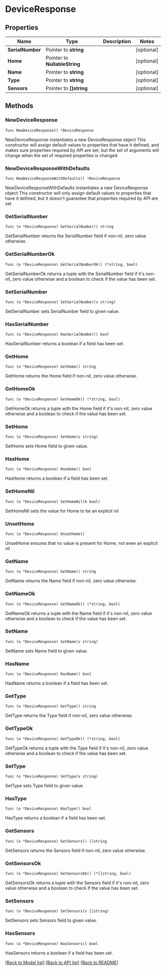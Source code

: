 # DeviceResponse

## Properties

Name | Type | Description | Notes
------------ | ------------- | ------------- | -------------
**SerialNumber** | Pointer to **string** |  | [optional] 
**Home** | Pointer to **NullableString** |  | [optional] 
**Name** | Pointer to **string** |  | [optional] 
**Type** | Pointer to **string** |  | [optional] 
**Sensors** | Pointer to **[]string** |  | [optional] 

## Methods

### NewDeviceResponse

`func NewDeviceResponse() *DeviceResponse`

NewDeviceResponse instantiates a new DeviceResponse object
This constructor will assign default values to properties that have it defined,
and makes sure properties required by API are set, but the set of arguments
will change when the set of required properties is changed

### NewDeviceResponseWithDefaults

`func NewDeviceResponseWithDefaults() *DeviceResponse`

NewDeviceResponseWithDefaults instantiates a new DeviceResponse object
This constructor will only assign default values to properties that have it defined,
but it doesn't guarantee that properties required by API are set

### GetSerialNumber

`func (o *DeviceResponse) GetSerialNumber() string`

GetSerialNumber returns the SerialNumber field if non-nil, zero value otherwise.

### GetSerialNumberOk

`func (o *DeviceResponse) GetSerialNumberOk() (*string, bool)`

GetSerialNumberOk returns a tuple with the SerialNumber field if it's non-nil, zero value otherwise
and a boolean to check if the value has been set.

### SetSerialNumber

`func (o *DeviceResponse) SetSerialNumber(v string)`

SetSerialNumber sets SerialNumber field to given value.

### HasSerialNumber

`func (o *DeviceResponse) HasSerialNumber() bool`

HasSerialNumber returns a boolean if a field has been set.

### GetHome

`func (o *DeviceResponse) GetHome() string`

GetHome returns the Home field if non-nil, zero value otherwise.

### GetHomeOk

`func (o *DeviceResponse) GetHomeOk() (*string, bool)`

GetHomeOk returns a tuple with the Home field if it's non-nil, zero value otherwise
and a boolean to check if the value has been set.

### SetHome

`func (o *DeviceResponse) SetHome(v string)`

SetHome sets Home field to given value.

### HasHome

`func (o *DeviceResponse) HasHome() bool`

HasHome returns a boolean if a field has been set.

### SetHomeNil

`func (o *DeviceResponse) SetHomeNil(b bool)`

 SetHomeNil sets the value for Home to be an explicit nil

### UnsetHome
`func (o *DeviceResponse) UnsetHome()`

UnsetHome ensures that no value is present for Home, not even an explicit nil
### GetName

`func (o *DeviceResponse) GetName() string`

GetName returns the Name field if non-nil, zero value otherwise.

### GetNameOk

`func (o *DeviceResponse) GetNameOk() (*string, bool)`

GetNameOk returns a tuple with the Name field if it's non-nil, zero value otherwise
and a boolean to check if the value has been set.

### SetName

`func (o *DeviceResponse) SetName(v string)`

SetName sets Name field to given value.

### HasName

`func (o *DeviceResponse) HasName() bool`

HasName returns a boolean if a field has been set.

### GetType

`func (o *DeviceResponse) GetType() string`

GetType returns the Type field if non-nil, zero value otherwise.

### GetTypeOk

`func (o *DeviceResponse) GetTypeOk() (*string, bool)`

GetTypeOk returns a tuple with the Type field if it's non-nil, zero value otherwise
and a boolean to check if the value has been set.

### SetType

`func (o *DeviceResponse) SetType(v string)`

SetType sets Type field to given value.

### HasType

`func (o *DeviceResponse) HasType() bool`

HasType returns a boolean if a field has been set.

### GetSensors

`func (o *DeviceResponse) GetSensors() []string`

GetSensors returns the Sensors field if non-nil, zero value otherwise.

### GetSensorsOk

`func (o *DeviceResponse) GetSensorsOk() (*[]string, bool)`

GetSensorsOk returns a tuple with the Sensors field if it's non-nil, zero value otherwise
and a boolean to check if the value has been set.

### SetSensors

`func (o *DeviceResponse) SetSensors(v []string)`

SetSensors sets Sensors field to given value.

### HasSensors

`func (o *DeviceResponse) HasSensors() bool`

HasSensors returns a boolean if a field has been set.


[[Back to Model list]](../README.md#documentation-for-models) [[Back to API list]](../README.md#documentation-for-api-endpoints) [[Back to README]](../README.md)


